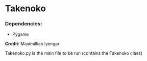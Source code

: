 # Takenoko

### Dependencies:
* Pygame

**Credit:** Maximillian Iyengar

Takenoko.py is the main file to be run (contains the Takenoko class)

